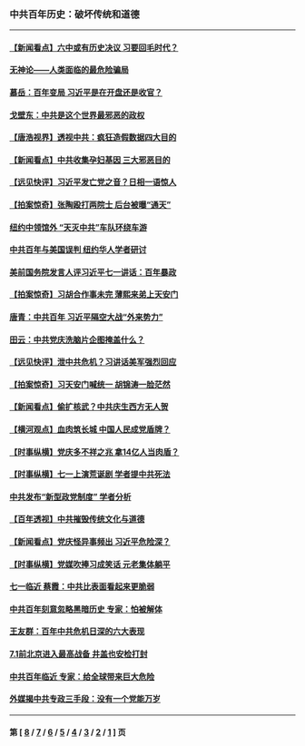 ### 中共百年历史：破坏传统和道德
---
#### [【新闻看点】六中或有历史决议 习要回毛时代？](../../pages/nf1176114/n13222895.md?09180430) 
#### [无神论——人类面临的最危险骗局](../../pages/nf1176114/n13196137.md?09180430) 
#### [慕岳：百年变局 习近平是在开盘还是收官？](../../pages/nf1176114/n13206516.md?09180430) 
#### [戈壁东：中共是这个世界最邪恶的政权](../../pages/nf1176114/n13085641.md?09180430) 
#### [【唐浩视界】透视中共：疯狂造假数据四大目的](../../pages/nf1176114/n13080590.md?09180430) 
#### [【新闻看点】中共收集孕妇基因 三大邪恶目的](../../pages/nf1176114/n13077182.md?09180430) 
#### [【远见快评】习近平发亡党之音？日相一语惊人](../../pages/nf1176114/n13074809.md?09180430) 
#### [【拍案惊奇】张陶殴打两院士 后台被曝“通天”](../../pages/nf1176114/n13070496.md?09180430) 
#### [纽约中领馆外 “天灭中共”车队环绕车游](../../pages/nf1176114/n13070693.md?09180430) 
#### [中共百年与美国误判 纽约华人学者研讨](../../pages/nf1176114/n13067969.md?09180430) 
#### [美前国务院发言人评习近平七一讲话：百年暴政](../../pages/nf1176114/n13066986.md?09180430) 
#### [【拍案惊奇】习胡合作事未完 薄熙来弟上天安门](../../pages/nf1176114/n13065867.md?09180430) 
#### [唐青：中共百年 习近平隔空大战“外来势力”](../../pages/nf1176114/n13065976.md?09180430) 
#### [田云：中共党庆洗脑片企图掩盖什么？](../../pages/nf1176114/n13064395.md?09180430) 
#### [【远见快评】泄中共危机？习讲话美军强烈回应](../../pages/nf1176114/n13064269.md?09180430) 
#### [【拍案惊奇】习天安门喊统一 胡锦涛一脸茫然](../../pages/nf1176114/n13063233.md?09180430) 
#### [【新闻看点】偷扩核武？中共庆生西方无人贺](../../pages/nf1176114/n13061263.md?09180430) 
#### [【横河观点】血肉筑长城 中国人民成党盾牌？](../../pages/nf1176114/n13061779.md?09180430) 
#### [【时事纵横】党庆多不祥之兆 拿14亿人当肉盾？](../../pages/nf1176114/n13061709.md?09180430) 
#### [【时事纵横】七一上演荒诞剧 学者提中共死法](../../pages/nf1176114/n13058990.md?09180430) 
#### [中共发布“新型政党制度” 学者分析](../../pages/nf1176114/n13056354.md?09180430) 
#### [【百年透视】中共摧毁传统文化与道德](../../pages/nf1176114/n13057253.md?09180430) 
#### [【新闻看点】党庆怪异事频出 习近平危险深？](../../pages/nf1176114/n13056781.md?09180430) 
#### [【时事纵横】党媒吹捧习成笑话 元老集体躺平](../../pages/nf1176114/n13056792.md?09180430) 
#### [七一临近 蔡霞：中共比表面看起来更脆弱](../../pages/nf1176114/n13056418.md?09180430) 
#### [中共百年刻意忽略黑暗历史 专家：怕被解体](../../pages/nf1176114/n13056056.md?09180430) 
#### [王友群：百年中共危机日深的六大表现](../../pages/nf1176114/n13054263.md?09180430) 
#### [7.1前北京进入最高战备 井盖也安检打封](../../pages/nf1176114/n13053641.md?09180430) 
#### [中共百年临近 专家：给全球带来巨大危险](../../pages/nf1176114/n13053663.md?09180430) 
#### [外媒揭中共专政三手段：没有一个党能万岁](../../pages/nf1176114/n13049352.md?09180430) 

---
#### 第 [ [8](./8.md?09180430) / [7](./7.md?09180430) / [6](./6.md?09180430) / [5](./5.md?09180430) / [4](./4.md?09180430) / [3](./3.md?09180430) / [2](./2.md?09180430) / [1](./1.md?09180430) ] 页
